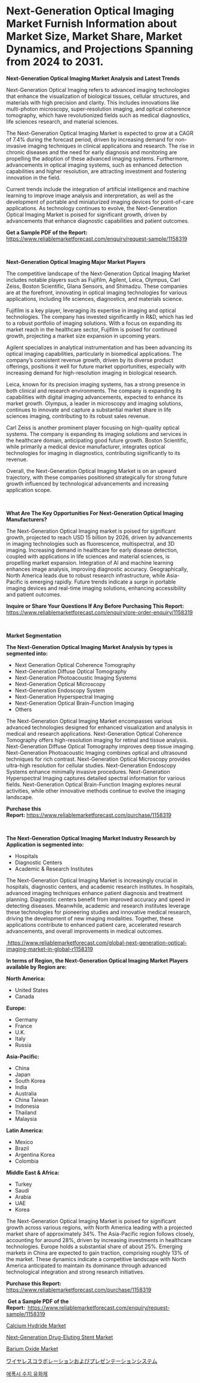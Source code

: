 <p><h1>Next-Generation Optical Imaging Market Furnish Information about Market Size, Market Share, Market Dynamics, and Projections Spanning from 2024 to 2031.</h1></p><p><strong>Next-Generation Optical Imaging Market Analysis and Latest Trends</strong></p>
<p><p>Next-Generation Optical Imaging refers to advanced imaging technologies that enhance the visualization of biological tissues, cellular structures, and materials with high precision and clarity. This includes innovations like multi-photon microscopy, super-resolution imaging, and optical coherence tomography, which have revolutionized fields such as medical diagnostics, life sciences research, and material sciences.</p><p>The Next-Generation Optical Imaging Market is expected to grow at a CAGR of 7.4% during the forecast period, driven by increasing demand for non-invasive imaging techniques in clinical applications and research. The rise in chronic diseases and the need for early diagnosis and monitoring are propelling the adoption of these advanced imaging systems. Furthermore, advancements in optical imaging systems, such as enhanced detection capabilities and higher resolution, are attracting investment and fostering innovation in the field.</p><p>Current trends include the integration of artificial intelligence and machine learning to improve image analysis and interpretation, as well as the development of portable and miniaturized imaging devices for point-of-care applications. As technology continues to evolve, the Next-Generation Optical Imaging Market is poised for significant growth, driven by advancements that enhance diagnostic capabilities and patient outcomes.</p></p>
<p><strong>Get a Sample PDF of the Report:&nbsp;</strong> <a href="https://www.reliablemarketforecast.com/enquiry/request-sample/1158319">https://www.reliablemarketforecast.com/enquiry/request-sample/1158319</a></p>
<p>&nbsp;</p>
<p><strong>Next-Generation Optical Imaging Major Market Players</strong></p>
<p><p>The competitive landscape of the Next-Generation Optical Imaging Market includes notable players such as Fujifilm, Agilent, Leica, Olympus, Carl Zeiss, Boston Scientific, Glana Sensors, and Shimadzu. These companies are at the forefront, innovating in optical imaging technologies for various applications, including life sciences, diagnostics, and materials science.</p><p>Fujifilm is a key player, leveraging its expertise in imaging and optical technologies. The company has invested significantly in R&D, which has led to a robust portfolio of imaging solutions. With a focus on expanding its market reach in the healthcare sector, Fujifilm is poised for continued growth, projecting a market size expansion in upcoming years.</p><p>Agilent specializes in analytical instrumentation and has been advancing its optical imaging capabilities, particularly in biomedical applications. The company’s consistent revenue growth, driven by its diverse product offerings, positions it well for future market opportunities, especially with increasing demand for high-resolution imaging in biological research.</p><p>Leica, known for its precision imaging systems, has a strong presence in both clinical and research environments. The company is expanding its capabilities with digital imaging advancements, expected to enhance its market growth. Olympus, a leader in microscopy and imaging solutions, continues to innovate and capture a substantial market share in life sciences imaging, contributing to its robust sales revenue.</p><p>Carl Zeiss is another prominent player focusing on high-quality optical systems. The company is expanding its imaging solutions and services in the healthcare domain, anticipating good future growth. Boston Scientific, while primarily a medical device manufacturer, integrates optical technologies for imaging in diagnostics, contributing significantly to its revenue.</p><p>Overall, the Next-Generation Optical Imaging Market is on an upward trajectory, with these companies positioned strategically for strong future growth influenced by technological advancements and increasing application scope.</p></p>
<p>&nbsp;</p>
<p><strong>What Are The Key Opportunities For Next-Generation Optical Imaging Manufacturers?</strong></p>
<p><p>The Next-Generation Optical Imaging market is poised for significant growth, projected to reach USD 15 billion by 2026, driven by advancements in imaging technologies such as fluorescence, multispectral, and 3D imaging. Increasing demand in healthcare for early disease detection, coupled with applications in life sciences and material sciences, is propelling market expansion. Integration of AI and machine learning enhances image analysis, improving diagnostic accuracy. Geographically, North America leads due to robust research infrastructure, while Asia-Pacific is emerging rapidly. Future trends indicate a surge in portable imaging devices and real-time imaging solutions, enhancing accessibility and patient outcomes.</p></p>
<p><strong>Inquire or Share Your Questions If Any Before Purchasing This Report:</strong> <a href="https://www.reliablemarketforecast.com/enquiry/pre-order-enquiry/1158319">https://www.reliablemarketforecast.com/enquiry/pre-order-enquiry/1158319</a></p>
<p>&nbsp;</p>
<p><strong>Market Segmentation</strong></p>
<p><strong>The Next-Generation Optical Imaging Market Analysis by types is segmented into:</strong></p>
<p><ul><li>Next Generation Optical Coherence Tomography</li><li>Next-Generation Diffuse Optical Tomography</li><li>Next-Generation Photoacoustic Imaging Systems</li><li>Next-Generation Optical Microscopy</li><li>Next-Generation Endoscopy System</li><li>Next-Generation Hyperspectral Imaging</li><li>Next-Generation Optical Brain-Function Imaging</li><li>Others</li></ul></p>
<p><p>The Next-Generation Optical Imaging Market encompasses various advanced technologies designed for enhanced visualization and analysis in medical and research applications. Next-Generation Optical Coherence Tomography offers high-resolution imaging for retinal and tissue analysis. Next-Generation Diffuse Optical Tomography improves deep tissue imaging. Next-Generation Photoacoustic Imaging combines optical and ultrasound techniques for rich contrast. Next-Generation Optical Microscopy provides ultra-high resolution for cellular studies. Next-Generation Endoscopy Systems enhance minimally invasive procedures. Next-Generation Hyperspectral Imaging captures detailed spectral information for various fields. Next-Generation Optical Brain-Function Imaging explores neural activities, while other innovative methods continue to evolve the imaging landscape.</p></p>
<p><strong>Purchase this Report:&nbsp;</strong><a href="https://www.reliablemarketforecast.com/purchase/1158319">https://www.reliablemarketforecast.com/purchase/1158319</a></p>
<p>&nbsp;</p>
<p><strong>The Next-Generation Optical Imaging Market Industry Research by Application is segmented into:</strong></p>
<p><ul><li>Hospitals</li><li>Diagnostic Centers</li><li>Academic & Research Institutes</li></ul></p>
<p><p>The Next-Generation Optical Imaging Market is increasingly crucial in hospitals, diagnostic centers, and academic research institutes. In hospitals, advanced imaging techniques enhance patient diagnosis and treatment planning. Diagnostic centers benefit from improved accuracy and speed in detecting diseases. Meanwhile, academic and research institutes leverage these technologies for pioneering studies and innovative medical research, driving the development of new imaging modalities. Together, these applications contribute to enhanced patient care, accelerated research advancements, and overall improvements in medical outcomes.</p></p>
<p><a href="https://www.reliablemarketforecast.com/global-next-generation-optical-imaging-market-in-global-r1158319">&nbsp;https://www.reliablemarketforecast.com/global-next-generation-optical-imaging-market-in-global-r1158319</a></p>
<p><strong>In terms of Region, the Next-Generation Optical Imaging Market Players available by Region are:</strong></p>
<p>
    <p> <strong> North America: </strong>
        <ul>
            <li>United States</li>
            <li>Canada</li>
        </ul>
        </p> 
    <p> <strong> Europe: </strong>
        <ul>
            <li>Germany</li>
            <li>France</li>
            <li>U.K.</li>
            <li>Italy</li>
            <li>Russia</li>
        </ul>
        </p> 
    <p> <strong> Asia-Pacific: </strong>
        <ul>
            <li>China</li>
            <li>Japan</li>
            <li>South Korea</li>
            <li>India</li>
            <li>Australia</li>
            <li>China Taiwan</li>
            <li>Indonesia</li>
            <li>Thailand</li>
            <li>Malaysia</li>
        </ul>
        </p> 
    <p> <strong> Latin America: </strong>
        <ul>
            <li>Mexico</li>
            <li>Brazil</li>
            <li>Argentina Korea</li>
            <li>Colombia</li>
        </ul>
        </p> 
    <p> <strong> Middle East & Africa: </strong>
        <ul>
            <li>Turkey</li>
            <li>Saudi</li>
            <li>Arabia</li>
            <li>UAE</li>
            <li>Korea</li>
        </ul>
    </p>
    </p>
<p><p>The Next-Generation Optical Imaging Market is poised for significant growth across various regions, with North America leading with a projected market share of approximately 34%. The Asia-Pacific region follows closely, accounting for around 28%, driven by increasing investments in healthcare technologies. Europe holds a substantial share of about 25%. Emerging markets in China are expected to gain traction, comprising roughly 13% of the market. These dynamics indicate a competitive landscape with North America anticipated to maintain its dominance through advanced technological integration and strong research initiatives.</p></p>
<p><strong>Purchase this Report: </strong><a href="https://www.reliablemarketforecast.com/purchase/1158319">https://www.reliablemarketforecast.com/purchase/1158319</a></p>
<p>&nbsp;<strong>Get a Sample PDF of the Report:&nbsp;&nbsp;</strong><a href="https://www.reliablemarketforecast.com/enquiry/request-sample/1158319">https://www.reliablemarketforecast.com/enquiry/request-sample/1158319</a></p>
<p><strong></strong></p>
<p><p><a href="https://www.linkedin.com/pulse/calcium-hydride-market-size-growth-trends-statistics-forecasts-1vg1e?trackingId=x1M%2BeLU6TpOvvF%2FyOkHllg%3D%3D">Calcium Hydride Market</a></p><p><a href="https://github.com/BryceTownsendr/Market-Research-Report-List-6/blob/main/next-generation-drug-eluting-stent-market.md">Next-Generation Drug-Eluting Stent Market</a></p><p><a href="https://www.linkedin.com/pulse/barium-oxide-market-emerging-trends-future-prospects-period-vtvwe?trackingId=K8N9HrKoR%2B6m9XSsJVSUDw%3D%3D">Barium Oxide Market</a></p><p><a href="https://medium.com/@ewellklocko_37130/wireless-collaboration-and-presentation-system-market-%E3%81%AF-%E3%82%B3%E3%82%B9%E3%83%88%E7%AE%A1%E7%90%86%E3%81%A8%E5%8A%B9%E7%8E%87%E5%90%91%E4%B8%8A%E3%82%92%E5%84%AA%E5%85%88%E3%81%97%E3%81%BE%E3%81%99-2341280517f6">ワイヤレスコラボレーションおよびプレゼンテーションシステム</a></p><p><a href="https://medium.com/@carlosdytouglas8907667/epoxy-resin-emulsifier-market-%EC%9D%98-%EA%B8%80%EB%A1%9C%EB%B2%8C-%EC%8B%9C%EC%9E%A5-%EA%B0%9C%EC%9A%94%EB%8A%94-%EC%A0%84-%EC%84%B8%EA%B3%84-%EB%B0%8F-%EC%A3%BC%EC%9A%94-%EC%8B%9C%EC%9E%A5%EC%9D%98-%EC%82%B0%EC%97%85%EC%97%90-%EC%98%81%ED%96%A5%EC%9D%84-%EB%AF%B8%EC%B9%98%EB%8A%94-%EC%A3%BC%EC%9A%94-%ED%8A%B8%EB%A0%8C%EB%93%9C%EC%97%90-%EB%8C%80%ED%95%9C-%EB%8F%85%ED%8A%B9%ED%95%9C-%EA%B4%80%EC%A0%90%EC%9D%84-%EC%A0%9C%EA%B3%B5%ED%95%A9%EB%8B%88%EB%8B%A4-41f90e526956">에폭시 수지 유화제</a></p></p>